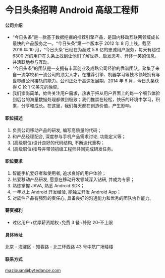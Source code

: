 今日头条招聘 Android 高级工程师
==========

#### 公司介绍
- “今日头条”是一款基于数据挖掘的推荐引擎产品，是国内移动互联网领域成长最快的产品服务之一。“今日头条”第一个版本于 2012 年 8 月上线，截至 2016 年 10 月，“今日头条”已经在为超过 5.8 亿的忠诚用户服务，每天有超过 6300 万的用户在头条上找到让他们了解世界、启发思考、开怀一笑的信息，并活跃地参与互动。 
- “今日头条”的团队是一支拥有丰富创业及成熟公司经验的靠谱团队，聚集了来自一流学校和一流公司的顶尖人才，在推荐引擎、机器学习等技术领域拥有与世界级公司接轨的能力。公司正处于高速发展期，2014 年 6 月，今日头条获得 C 轮 1 亿美元的融资。
- 我们崇尚简单，始终关注用户需求，热衷于把从用户界面上的每一个细节体验到后台的海量数据处理都做到极致；我们推崇在轻松，快乐的环境中学习，积累，分享和成长。在这里，我们每天都在创造价值，产生影响。

#### 职位描述
1. 负责公司移动产品的研发, 编写高质量的代码；  
2. 和产品经理配合, 深度参与手机产品需求讨论, 功能定义等；  
3. (高级职位)设计良好的代码结构, 不断迭代重构；  
4. (高级职位)指导并带领初级工程师共同完成研发任务。  

#### 职位要求 
1. 智能手机爱好者和使用者, 追求良好的用户体验；  
2. 热爱移动产品研发, 愿意在移动开发领域深入钻研, 并成为专家；  
3. 熟练掌握 JAVA, 熟悉 Android SDK；  
4. 一年以上 Android 开发经验, 能独立开发 Android App；
5. 对软件产品有强烈的责任心, 具备良好的沟通能力和优秀的团队协作能力。 

#### 薪资福利
- 过亿用户+优厚薪资期权+免费 3 餐+补贴  20-不上限

#### 具体地址
北京 - 海淀区 - 知春路 - 北三环西路 43 号中航广场矮楼

#### 联系方式
[mazixuan@bytedance.com](mailto:mazixuan@bytedance.com)  